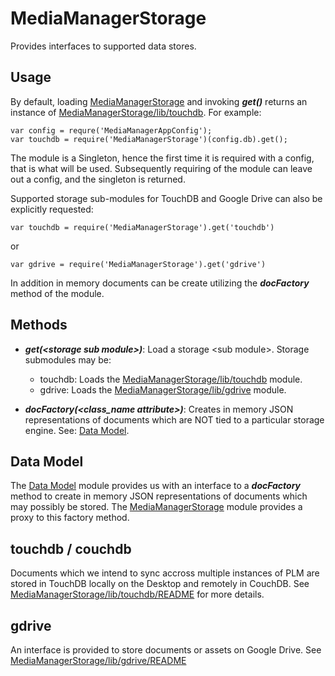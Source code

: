 # MediaManagerStorage

Provides interfaces to supported data stores.

## Usage

By default, loading [MediaManagerStorage](https://github.com/jetsonsystems/MediaManager/blob/master/MediaManagerStorage/README.md) and invoking *<b>get()</b>* returns an instance of [MediaManagerStorage/lib/touchdb](https://github.com/jetsonsystems/MediaManager/blob/master/MediaManagerStorage/lib/touchdb/README.md). For example:

    var config = requre('MediaManagerAppConfig');
    var touchdb = require('MediaManagerStorage')(config.db).get();

The module is a Singleton, hence the first time it is required with a config, that is what will be used. Subsequently requiring of the module can leave out a config, and the singleton is returned.

Supported storage sub-modules for TouchDB and Google Drive can also be explicitly requested:

    var touchdb = require('MediaManagerStorage').get('touchdb')

or

    var gdrive = require('MediaManagerStorage').get('gdrive')

In addition in memory documents can be create utilizing the *<b>docFactory</b>* method of the module.
    
## Methods

  * *<b>get(\<storage sub module\>)</b>*: Load a storage \<sub module\>. Storage submodules may be:

    * touchdb: Loads the [MediaManagerStorage/lib/touchdb](https://github.com/jetsonsystems/MediaManager/blob/master/MediaManagerStorage/lib/touchdb/README.md) module.
    * gdrive: Loads the [MediaManagerStorage/lib/gdrive](https://github.com/jetsonsystems/MediaManager/blob/master/MediaManagerStorage/lib/gdrive/README.md) module.

  * *<b>docFactory(\<class_name attribute\>)</b>*: Creates in memory JSON representations of documents which are NOT tied to a particular storage engine. See: [Data Model](https://github.com/jetsonsystems/MediaManager/blob/master/MediaManagerStorage/lib/data-model/README.md).
    
## Data Model
The [Data Model](https://github.com/jetsonsystems/MediaManager/blob/master/MediaManagerStorage/lib/data-model/README.md) module provides us with an interface to a *<b>docFactory</b>* method to create in memory JSON representations of documents which may possibly be stored. The [MediaManagerStorage](https://github.com/jetsonsystems/MediaManager/blob/master/MediaManagerStorage/README.md) module provides a proxy to this factory method.

## touchdb / couchdb

Documents which we intend to sync accross multiple instances of PLM are stored in TouchDB locally on the Desktop and remotely in CouchDB. See [MediaManagerStorage/lib/touchdb/README](https://github.com/jetsonsystems/MediaManager/blob/master/MediaManagerStorage/lib/touchdb/README.md) for more details.

## gdrive
An interface is provided to store documents or assets on Google Drive. See [MediaManagerStorage/lib/gdrive/README](https://github.com/jetsonsystems/MediaManager/blob/master/MediaManagerStorage/lib/gdrive/README.md)

